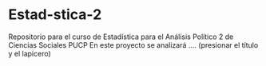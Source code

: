 # Estad-stica-2
Repositorio para el curso de Estadística para el Análisis Político 2 de Ciencias Sociales PUCP
En este proyecto se analizará .... (presionar el título y el lapicero)
